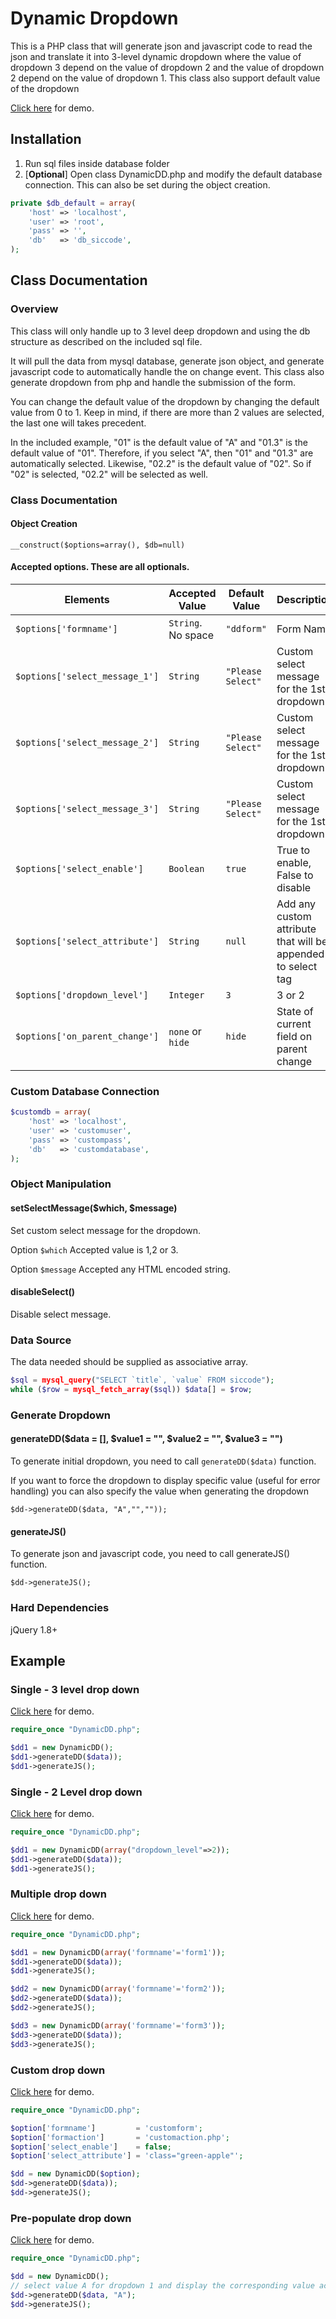 # Dynamic Dropdown

This is a PHP class that will generate json and javascript code to read the json and translate it into 3-level dynamic dropdown where the value of dropdown 3 depend on the value of dropdown 2 and the value of dropdown 2 depend on the value of dropdown 1. This class also support default value of the dropdown

[Click here](http://edy.li/dynamicdd/) for demo.

## Installation

1. Run sql files inside database folder
2. [**Optional**] Open class DynamicDD.php and modify the default database connection. This can also be set during the object creation.

```php
private $db_default = array(
    'host' => 'localhost',
    'user' => 'root',
    'pass' => '',
    'db'   => 'db_siccode',
);
```


## Class Documentation

### Overview

This class will only handle up to 3 level deep dropdown and using the db structure as described on the included sql file.

It will pull the data from mysql database, generate json object, and generate javascript code to automatically handle the on change event.
This class also generate dropdown from php and handle the submission of the form.

You can change the default value of the dropdown by changing the default value from 0 to 1. Keep in mind, if there are more than 2 values are selected, the last one will takes precedent.

In the included example, "01" is the default value of "A" and "01.3" is the default value of "01". Therefore, if you select "A", then "01" and "01.3" are automatically selected. Likewise, "02.2" is the default value of "02". So if "02" is selected, "02.2" will be selected as well.

### Class Documentation

#### Object Creation

    __construct($options=array(), $db=null)

#### Accepted options. These are all optionals.

Elements                          | Accepted Value     | Default Value     | Description
----------------------------------| ------------------ | ----------------- | ---------------------
`$options['formname']`            | `String`. No space | `"ddform"`        | Form Name
`$options['select_message_1']`    | `String`           | `"Please Select"` | Custom select message for the 1st dropdown
`$options['select_message_2']`    | `String`           | `"Please Select"` | Custom select message for the 1st dropdown
`$options['select_message_3']`    | `String`           | `"Please Select"` | Custom select message for the 1st dropdown
`$options['select_enable']`       | `Boolean`          | `true`            | True to enable, False to disable
`$options['select_attribute']`    | `String`           | `null`            | Add any custom attribute that will be appended to select tag
`$options['dropdown_level']`      | `Integer`          | `3`               | 3 or 2
`$options['on_parent_change']`    | `none` or `hide`   | `hide`            | State of current field on parent change

### Custom Database Connection

```php
$customdb = array(
    'host' => 'localhost',
    'user' => 'customuser',
    'pass' => 'custompass',
    'db'   => 'customdatabase',
);
```

### Object Manipulation

#### setSelectMessage($which, $message)

Set custom select message for the dropdown.

Option `$which` Accepted value is 1,2 or 3.

Option `$message` Accepted any HTML encoded string.

#### disableSelect()
Disable select message.

### Data Source

The data needed should be supplied as associative array.

```php
$sql = mysql_query("SELECT `title`, `value` FROM siccode");
while ($row = mysql_fetch_array($sql)) $data[] = $row;
```

### Generate Dropdown

#### generateDD($data = [], $value1 = "", $value2 = "", $value3 = "")
To generate initial dropdown, you need to call `generateDD($data)` function.

If you want to force the dropdown to display specific value (useful for error handling) you can also specify the value when generating the dropdown

    $dd->generateDD($data, "A","",""));

#### generateJS()
To generate json and javascript code, you need to call generateJS() function.

    $dd->generateJS();

### Hard Dependencies
jQuery 1.8+

Example
-------------------------

### Single - 3 level drop down
[Click here](http://edy.li/DynamicDD/example/single.php) for demo.

```php
require_once "DynamicDD.php";

$dd1 = new DynamicDD();
$dd1->generateDD($data));
$dd1->generateJS();
```

### Single - 2 Level drop down
[Click here](http://edy.li/DynamicDD/example/single2.php) for demo.

```php
require_once "DynamicDD.php";

$dd1 = new DynamicDD(array("dropdown_level"=>2));
$dd1->generateDD($data));
$dd1->generateJS();
```

### Multiple drop down
[Click here](http://edy.li/DynamicDD/example/multiple.php) for demo.

```php
require_once "DynamicDD.php";

$dd1 = new DynamicDD(array('formname'='form1'));
$dd1->generateDD($data));
$dd1->generateJS();

$dd2 = new DynamicDD(array('formname'='form2'));
$dd2->generateDD($data));
$dd2->generateJS();

$dd3 = new DynamicDD(array('formname'='form3'));
$dd3->generateDD($data));
$dd3->generateJS();
```

### Custom drop down
[Click here](http://edy.li/DynamicDD/example/custom.php) for demo.

```php
require_once "DynamicDD.php";

$option['formname']         = 'customform';
$option['formaction']       = 'customaction.php';
$option['select_enable']    = false;
$option['select_attribute'] = 'class="green-apple"';

$dd = new DynamicDD($option);
$dd->generateDD($data));
$dd->generateJS();
```

### Pre-populate drop down
[Click here](http://edy.li/DynamicDD/example/prepopulate.php) for demo.

```php
require_once "DynamicDD.php";

$dd = new DynamicDD();
// select value A for dropdown 1 and display the corresponding value accordingly
$dd->generateDD($data, "A");
$dd->generateJS();
```
